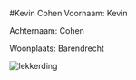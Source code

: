 #Kevin Cohen
Voornaam: Kevin


Achternaam: Cohen


Woonplaats: Barendrecht


![lekkerding](http://www.filmtotaal.nl/images/newscontent/hqdo09h6fibg_200.jpg)